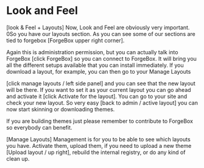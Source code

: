 # Look and Feel

\[look & Feel + Layouts\] Now, Look and Feel are obviously very important. 0So you have our layouts section. As you can see some of our sections are tied to forgebox \[ForgeBox upper right corner\].

Again this is administration permission, but you can actually talk into ForgeBox \[click ForgeBox\] so you can connect to ForgeBox. It will bring you all the different setups available that you can install immediately. If you download a layout, for example, you can then go to your Manage Layouts

\[click manage layouts \/ left side panel\] and you can see that the new layout will be there. If you want to set it as your current layout you can go ahead and activate it \[click Activate for the layout\]. You can go to your site and check your new layout. So very easy \[back to admin \/ active layout\] you can now start skinning or downloading themes.

If you are building themes just please remember to contribute to ForgeBox so everybody can benefit.

\[Manage Layouts\] Management is for you to be able to see which layouts you have. Activate them, upload them, if you need to upload a new theme \[Upload layout \/ up right\], rebuild the internal registry, or do any kind of clean up.

